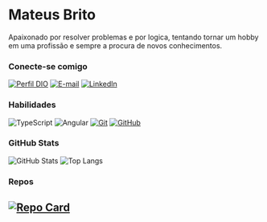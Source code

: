 # Mateus Brito
Apaixonado por resolver problemas e por logica, tentando tornar um hobby em uma profissão e sempre a procura de novos conhecimentos.

### Conecte-se comigo
[![Perfil DIO](https://img.shields.io/badge/-Meu%20Perfil%20na%20DIO-30A3DC?style=for-the-badge)](https://web.dio.me/users/mateusvsbrito6)
[![E-mail](https://img.shields.io/badge/-Email-000?style=for-the-badge&logo=microsoft-outlook&logoColor=E94D5F)](mailto:mateusvsbrito@hotmail.com)
[![LinkedIn](https://img.shields.io/badge/-LinkedIn-000?style=for-the-badge&logo=linkedin&logoColor=30A3DC)](https://www.linkedin.com/in/mateus-brito-9046b0284/)


### Habilidades
![TypeScript](https://img.shields.io/badge/TypeScript-000?style=for-the-badge&logo=typescript)
![Angular](https://img.shields.io/badge/Angular-000?style=for-the-badge&logo=angular)
[![Git](https://img.shields.io/badge/Git-000?style=for-the-badge&logo=git&logoColor=E94D5F)](https://git-scm.com/doc) 
[![GitHub](https://img.shields.io/badge/GitHub-000?style=for-the-badge&logo=github&logoColor=30A3DC)](https://docs.github.com/)

### GitHub Stats
![GitHub Stats](https://github-readme-stats.vercel.app/api?username=mateusbrito-hub&theme=transparent&bg_color=000&border_color=30A3DC&show_icons=true&icon_color=30A3DC&title_color=E94D5F&text_color=FFF)
![Top Langs](https://github-readme-stats-git-masterrstaa-rickstaa.vercel.app/api/top-langs/?username=mateusbrito-hub&layout=compact&bg_color=000&border_color=30A3DC&title_color=E94D5F&text_color=FFF)

### Repos
[![Repo Card](https://github-readme-stats.vercel.app/api/pin/?username=mateusbrito-hub&repo=SecretWord&bg_color=000&border_color=30A3DC&show_icons=true&icon_color=30A3DC&title_color=E94D5F&text_color=FFF)](https://github.com/MateusBrito-hub/SecretWord)
---

